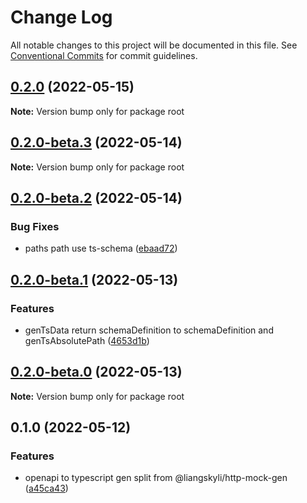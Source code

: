 # Change Log

All notable changes to this project will be documented in this file.
See [Conventional Commits](https://conventionalcommits.org) for commit guidelines.

## [0.2.0](https://github.com/liangskyli/openapi-ts/compare/v0.2.0-beta.3...v0.2.0) (2022-05-15)

**Note:** Version bump only for package root





## [0.2.0-beta.3](https://github.com/liangskyli/openapi-ts/compare/v0.2.0-beta.2...v0.2.0-beta.3) (2022-05-14)

**Note:** Version bump only for package root





## [0.2.0-beta.2](https://github.com/liangskyli/openapi-ts/compare/v0.2.0-beta.1...v0.2.0-beta.2) (2022-05-14)


### Bug Fixes

* paths path use ts-schema ([ebaad72](https://github.com/liangskyli/openapi-ts/commit/ebaad72346bc7d868b62c067af473860326bd5d5))



## [0.2.0-beta.1](https://github.com/liangskyli/openapi-ts/compare/v0.2.0-beta.0...v0.2.0-beta.1) (2022-05-13)


### Features

* genTsData return schemaDefinition to schemaDefinition and genTsAbsolutePath ([4653d1b](https://github.com/liangskyli/openapi-ts/commit/4653d1be187ccf8aaa31d9612057e5bcd83d488d))



## [0.2.0-beta.0](https://github.com/liangskyli/openapi-ts/compare/v0.1.0...v0.2.0-beta.0) (2022-05-13)

**Note:** Version bump only for package root





## 0.1.0 (2022-05-12)


### Features

* openapi to typescript gen split from @liangskyli/http-mock-gen ([a45ca43](https://github.com/liangskyli/openapi-ts/commit/a45ca435bc5cba2d221d41577857fd1fe2ec4195))
